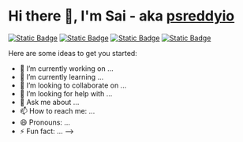 # Hi there 👋, I'm Sai - aka [psreddyio](https://medium.com/@psreddyio) 

[![Static Badge](https://img.shields.io/badge/Medium-black?style=for-the-badge&logo=medium)](https://medium.com/@psreddyio/github-commands-that-are-almost-enough-on-a-day-to-day-basis-for-a-software-engineer-24f355af852f)
[![Static Badge](https://img.shields.io/badge/GitHub-black?style=for-the-badge&logo=github)](https://github.com/psreddyio)
[![Static Badge](https://img.shields.io/badge/Reddit-black?style=for-the-badge&logo=reddit)](https://www.reddit.com/user/psreddyio/)
[![Static Badge](https://img.shields.io/badge/Stack_Overflow-black?style=for-the-badge&logo=stackoverflow)](https://stackoverflow.com/users/13513391/psreddyio)

Here are some ideas to get you started:

- 🔭 I’m currently working on ...
- 🌱 I’m currently learning ...
- 👯 I’m looking to collaborate on ...
- 🤔 I’m looking for help with ...
- 💬 Ask me about ...
- 📫 How to reach me: ...
- 😄 Pronouns: ...
- ⚡ Fun fact: ...
-->
